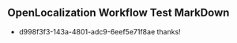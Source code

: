 ## OpenLocalization Workflow Test MarkDown
* d998f3f3-143a-4801-adc9-6eef5e71f8ae 
thanks!<!--HONumber=Mar16_HO2-->

